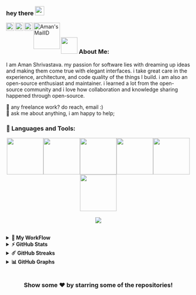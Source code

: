

### hey there <img src="https://media.giphy.com/media/hvRJCLFzcasrR4ia7z/giphy.gif" width="25px">

<a href="https://twitter.com/aman34503">
  <img align="left" alt="Aman Shrivastava | Twitter" width="22px" src="https://raw.githubusercontent.com/peterthehan/peterthehan/master/assets/twitter.svg" />
</a>
<a href="www.linkedin.com/in/aman-shrivastava04/">
  <img align="left" alt="Aman's LinkedIN" width="22px" src="https://raw.githubusercontent.com/peterthehan/peterthehan/master/assets/linkedin.svg" />
</a>
<a href="https://open.spotify.com/user/31icdp3xns45m5e2hdvdyojn7634">
  <img align="left" alt="Aman's Spotify" width="22px" src="https://raw.githubusercontent.com/peterthehan/peterthehan/master/assets/spotify.svg" />
</a>

<a href="aman34503@gmail.com"><img align="left" alt="Aman's MailID" width="72px" src="https://img.shields.io/badge/Gmail-D14836?style=for-the-badge&logo=gmail&logoColor=white" /></a>&nbsp;

### <img src="https://github.com/TheDudeThatCode/TheDudeThatCode/blob/master/Assets/Developer.gif" width="45px"> About Me:
I am Aman Shrivastava. my passion for software lies with dreaming up ideas and making them come true with elegant interfaces. i take great care in the experience, architecture, and code quality of the things I build. i am also an open-source enthusiast and maintainer. i learned a lot from the open-source community and i love how collaboration and knowledge sharing happened through open-source.

💼 any freelance work? do reach, email :)
<br>
💬 ask me about anything, i am happy to help;

### 🔨 Languages and Tools:

<p align="center">
  <img src="https://media3.giphy.com/media/ln7z2eWriiQAllfVcn/200w.webp" width="100"><img src="https://i.giphy.com/media/LMt9638dO8dftAjtco/200.webp" width="100"><img src="https://i.giphy.com/media/eNAsjO55tPbgaor7ma/200w.webp" width="100"><img src="https://i.giphy.com/media/VgGthkhUvGgOit7Y9i/200.webp" width="100"><img src="https://i.giphy.com/media/KzJkzjggfGN5Py6nkT/200.webp" width="100"><img src="https://i.giphy.com/media/IdyAQJVN2kVPNUrojM/200.webp" width="100"><br><br>
  <img src="https://camo.githubusercontent.com/936a08778c7e4885053d148c07bbd2339dfbdd80/68747470733a2f2f6665726f73732e6e65742f782f6e6f6465322e676966" /><br><br>

</p>

   <!--START_SECTION:waka-->
   <!-- ---------------------------------------------------------------------------------------- -->
   <details>
  <summary><b>🌙 My WorkFlow</b></summary>
**I'm a Night 🦉** 

```text
🌞 Morning    50 commits     ███░░░░░░░░░░░░░░░░░░░░░░   13.62% 
🌆 Daytime    110 commits    ███████░░░░░░░░░░░░░░░░░░   29.97% 
🌃 Evening    176 commits    ████████████░░░░░░░░░░░░░   47.96% 
🌙 Night      31 commits     ██░░░░░░░░░░░░░░░░░░░░░░░   8.45%
```
**I'm Most Productive on Sunday** 📅 

```text
Monday       57 commits     ████░░░░░░░░░░░░░░░░░░░░░   16.19% 
Tuesday      23 commits     █░░░░░░░░░░░░░░░░░░░░░░░░   6.53% 
Wednesday    49 commits     ███░░░░░░░░░░░░░░░░░░░░░░   13.92% 
Thursday     22 commits     █░░░░░░░░░░░░░░░░░░░░░░░░   6.25% 
Friday       32 commits     ██░░░░░░░░░░░░░░░░░░░░░░░   9.09% 
Saturday     79 commits     █████░░░░░░░░░░░░░░░░░░░░   22.44% 
Sunday       90 commits     ██████░░░░░░░░░░░░░░░░░░░   25.57%
```
   </details>
   
   
<details>
  <summary><b>⚡ GitHub Stats</b></summary>
     <br />
     <div>
     <a href="https://github.com/anuraghazra/github-readme-stats" title="Go to Source">
      <img height="165em" src="https://github-readme-stats.vercel.app/api?username=aman34503&show_icons=true&theme=react&border_color=61dafb&hide_border=true" />
    </a>
     <a href="https://github.com/anuraghazra/github-readme-stats">
      <img height="165em" src="https://github-readme-stats.vercel.app/api/top-langs/?username=aman34503&hide=c%23,powershell,Mathematica,Ruby,Objective-C,Objective-C%2b%2b,Cuda&title_color=61dafb&text_color=ffffff&icon_color=61dafb&bg_color=20232a&langs_count=8&layout=compact&border_color=61dafb&hide_border=true" />
    </a>
</div>
     </details>
 
 
<!-- ---------------------------------------------------------------------------------------- -->

<details>	
  <summary><b>☄️ GitHub Streaks</b></summary>
     <br />
     <div>
     <a href="https://github.com/denvercoder1/github-readme-streak-stats" title="Go to Source">
     <img height="180em" src="https://github-readme-streak-stats.herokuapp.com/?user=aman34503&theme=react&border=61dafb&hide_border=true" />
    </a>
     </div>
</details>

<!-- ---------------------------------------------------------------------------------------- -->

<details>
     <summary><b>📊 GitHub Graphs </b></summary>
     <br />
     <div>
          <img src="https://activity-graph.herokuapp.com/graph?username=aman34503&theme=react-dark&bg_color=20232a&hide_border=true" width="100%"/>
     </div>
</details>

<!-- ----------------------------------------------------------------------------------------------------------------------------------------------------------------->

#

<div align="center">
     
### Show some ❤️ by starring some of the repositories!
     
     
</div>
   
   
   
